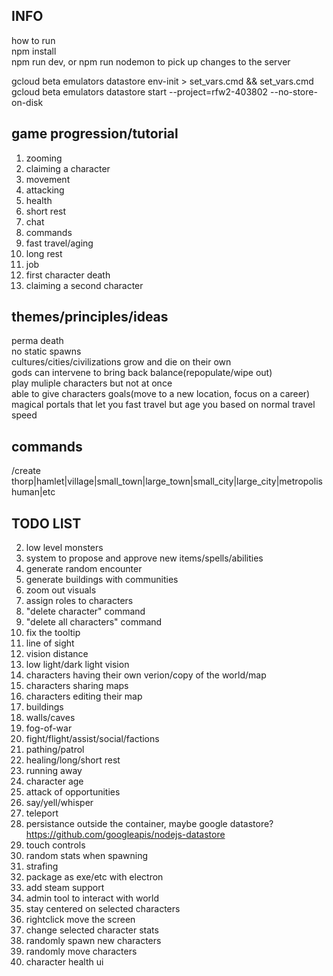 ## INFO
how to run  
npm install  
npm run dev, or npm run nodemon to pick up changes to the server 

gcloud beta emulators datastore env-init > set_vars.cmd && set_vars.cmd
gcloud beta emulators datastore start --project=rfw2-403802 --no-store-on-disk 

## game progression/tutorial
1. zooming
2. claiming a character
3. movement
4. attacking
5. health
6. short rest
7. chat
8. commands
9. fast travel/aging
10. long rest
11. job
12. first character death
13. claiming a second character

## themes/principles/ideas
perma death  
no static spawns  
cultures/cities/civilizations grow and die on their own  
gods can intervene to bring back balance(repopulate/wipe out)  
play muliple characters but not at once  
able to give characters goals(move to a new location, focus on a career)  
magical portals that let you fast travel but age you based on normal travel speed

## commands
/create thorp|hamlet|village|small_town|large_town|small_city|large_city|metropolis human|etc

## TODO LIST
2. low level monsters
3. system to propose and approve new items/spells/abilities
4. generate random encounter
5. generate buildings with communities
6. zoom out visuals
7. assign roles to characters
8. "delete character" command
9. "delete all characters" command
10. fix the tooltip
11. line of sight
12. vision distance
13. low light/dark light vision
14. characters having their own verion/copy of the world/map
15. characters sharing maps
16. characters editing their map
17. buildings
18. walls/caves
19. fog-of-war
20. fight/flight/assist/social/factions
21. pathing/patrol
22. healing/long/short rest
23. running away
24. character age
25. attack of opportunities
26. say/yell/whisper
27. teleport
28. persistance outside the container, maybe google datastore? https://github.com/googleapis/nodejs-datastore
29. touch controls
30. random stats when spawning 
31. strafing 
32. package as exe/etc with electron
33. add steam support
34. admin tool to interact with world
35. stay centered on selected characters
36. rightclick move the screen
37. change selected character stats
38. randomly spawn new characters
39. randomly move characters
40. character health ui